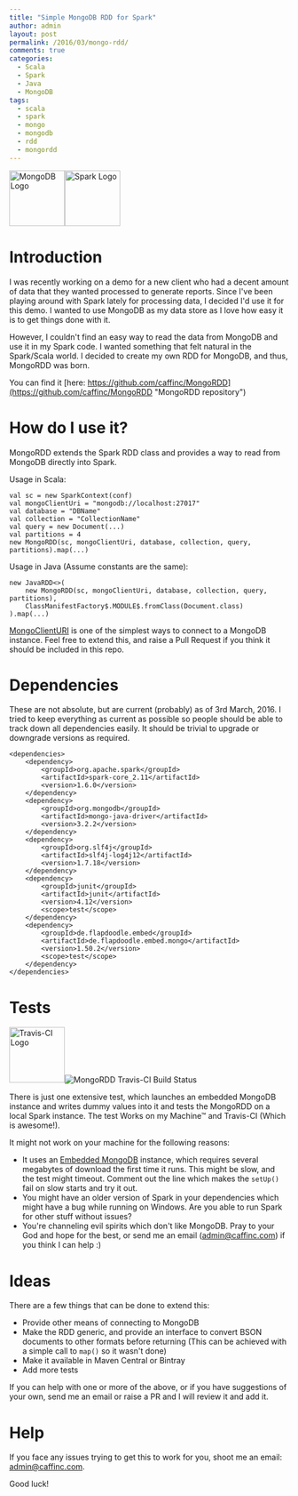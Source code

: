 ```yaml
---
title: "Simple MongoDB RDD for Spark" 
author: admin
layout: post
permalink: /2016/03/mongo-rdd/
comments: true
categories:
  - Scala
  - Spark
  - Java
  - MongoDB
tags:
  - scala
  - spark
  - mongo
  - mongodb
  - rdd
  - mongordd
---
```


<img src="https://www.mongodb.com/assets/MongoDB_Brand_Resources/MongoDB-Logo-7db53b4037f9953e9df4f694c758141fcfa022cee1d2ff50749d133d0b70b692.jpg" alt="MongoDB Logo" style="height: 100px"/><img src="https://spark.apache.org/images/spark-logo-trademark.png" alt="Spark Logo" style="height: 100px"/>

<h1>Introduction</h1>

I was recently working on a demo for a new client who had a decent amount of data that they wanted processed to generate reports. Since I've been playing around with Spark lately for processing data, I decided I'd use it for this demo. I wanted to use MongoDB as my data store as I love how easy it is to get things done with it.

However, I couldn't find an easy way to read the data from MongoDB and use it in my Spark code. I wanted something that felt natural in the Spark/Scala world. I decided to create my own RDD for MongoDB, and thus, MongoRDD was born.

You can find it [here: https://github.com/caffinc/MongoRDD](https://github.com/caffinc/MongoRDD "MongoRDD repository")

<h1>How do I use it?</h1>

MongoRDD extends the Spark RDD class and provides a way to read from MongoDB directly into Spark.

Usage in Scala:
	
	val sc = new SparkContext(conf)
	val mongoClientUri = "mongodb://localhost:27017"
	val database = "DBName"
	val collection = "CollectionName"
	val query = new Document(...)
	val partitions = 4
	new MongoRDD(sc, mongoClientUri, database, collection, query, partitions).map(...)

Usage in Java (Assume constants are the same):
	
	new JavaRDD<>(
        new MongoRDD(sc, mongoClientUri, database, collection, query, partitions),
	    ClassManifestFactory$.MODULE$.fromClass(Document.class)
    ).map(...)

[MongoClientURI](https://docs.mongodb.org/manual/reference/connection-string/ "Mongo Connection String") is one of the simplest ways to connect to a MongoDB instance. Feel free to extend this, and raise a Pull Request if you think it should be included in this repo.

<h1>Dependencies</h1>

These are not absolute, but are current (probably) as of 3rd March, 2016. I tried to keep everything as current as possible so people should be able to track down all dependencies easily. It should be trivial to upgrade or downgrade versions as required.

    <dependencies>
        <dependency>
            <groupId>org.apache.spark</groupId>
            <artifactId>spark-core_2.11</artifactId>
            <version>1.6.0</version>
        </dependency>
        <dependency>
            <groupId>org.mongodb</groupId>
            <artifactId>mongo-java-driver</artifactId>
            <version>3.2.2</version>
        </dependency>
        <dependency>
            <groupId>org.slf4j</groupId>
            <artifactId>slf4j-log4j12</artifactId>
            <version>1.7.18</version>
        </dependency>
        <dependency>
            <groupId>junit</groupId>
            <artifactId>junit</artifactId>
            <version>4.12</version>
            <scope>test</scope>
        </dependency>
        <dependency>
            <groupId>de.flapdoodle.embed</groupId>
            <artifactId>de.flapdoodle.embed.mongo</artifactId>
            <version>1.50.2</version>
            <scope>test</scope>
        </dependency>
    </dependencies>

<h1>Tests</h1>

<img src="https://cdn.travis-ci.com/images/travis-mascot-150-3791701416eeee8479e23fe4bb7edf4f.png" alt="Travis-CI Logo" style="height: 100px"/><img src="https://travis-ci.org/caffinc/MongoRDD.svg?branch=master" alt="MongoRDD Travis-CI Build Status"/>

There is just one extensive test, which launches an embedded MongoDB instance and writes dummy values into it and tests the MongoRDD on a local Spark instance. The test Works on my Machine™ and Travis-CI (Which is awesome!).

It might not work on your machine for the following reasons:

* It uses an [Embedded MongoDB](https://github.com/flapdoodle-oss/de.flapdoodle.embed.mongo) instance, which requires several megabytes of download the first time it runs. This might be slow, and the test might timeout. Comment out the line which makes the `setUp()` fail on slow starts and try it out.
* You might have an older version of Spark in your dependencies which might have a bug while running on Windows. Are you able to run Spark for other stuff without issues?
* You're channeling evil spirits which don't like MongoDB. Pray to your God and hope for the best, or send me an email (admin@caffinc.com) if you think I can help :)

<h1>Ideas</h1>

There are a few things that can be done to extend this:

* Provide other means of connecting to MongoDB
* Make the RDD generic, and provide an interface to convert BSON documents to other formats before returning (This can be achieved with a simple call to `map()` so it wasn't done)
* Make it available in Maven Central or Bintray
* Add more tests

If you can help with one or more of the above, or if you have suggestions of your own, send me an email or raise a PR and I will review it and add it.

<h1>Help</h1>

If you face any issues trying to get this to work for you, shoot me an email: admin@caffinc.com.

Good luck!
